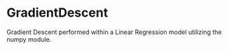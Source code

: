 # GradientDescent
Gradient Descent performed within a Linear Regression model utilizing the numpy module.

